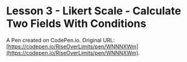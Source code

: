 # Lesson 3 - Likert Scale - Calculate Two Fields With Conditions

A Pen created on CodePen.io. Original URL: [https://codepen.io/RiseOverLimits/pen/WNNNXWm](https://codepen.io/RiseOverLimits/pen/WNNNXWm).


